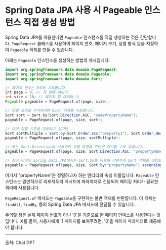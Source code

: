 # Spring Data JPA 사용 시 Pageable 인스턴스 직접 생성 방법

Spring Data JPA를 이용한다면 `Pageable` 인스턴스를 직접 생성하는 것은 간단합니다. `PageRequest` 클래스를 사용하여 페이지 번호, 페이지 크기, 정렬 방식 등을 지정하여 `Pageable` 객체를 만들 수 있습니다.

아래는 `Pageable` 인스턴스를 생성하는 방법의 예시입니다:

```java
import org.springframework.data.domain.PageRequest;
import org.springframework.data.domain.Pageable;
import org.springframework.data.domain.Sort;

// 페이지 번호는 0부터 시작합니다. 
int page = 0; // 첫 번째 페이지
int size = 10; // 페이지 당 데이터 수
Pageable pageable = PageRequest.of(page, size);

// 정렬 조건을 추가하려면 Sort 객체를 사용합니다.
Sort sort = Sort.by(Sort.Direction.ASC, "somePropertyName");
pageable = PageRequest.of(page, size, sort);

// 여러 정렬 기준을 적용하고 싶다면
Sort sortMultiple = Sort.by(Sort.Order.asc("property1"), Sort.Order.desc("property2"));
pageable = PageRequest.of(page, size, sortMultiple);

// 또는 Sort.Direction을 사용하여 정렬 방향을 간단히 명시할 수도 있습니다.
pageable = PageRequest.of(page, size, Sort.Direction.ASC, "propertyName");

// 최신 버전의 Spring Data JPA에서는 Sort.by를 이용해 간편하게 Sort 객체를 생성할 수 있습니다.
pageable = PageRequest.of(page, size, Sort.by("propertyName").ascending());
```

여기서 "propertyName"은 정렬하고자 하는 엔티티의 속성 이름입니다. `Pageable` 인스턴스는 일반적으로 리포지토리 메서드에 파라미터로 전달되어 페이징 처리가 필요한 쿼리에 사용됩니다.

`PageRequest.of` 메서드는 `Pageable`을 구현하는 불변 객체를 반환합니다. 이 객체는 `findAll`, `findBy`, 등의 Spring Data JPA 메서드에 전달될 수 있습니다.

주의할 점은 실제 페이지 번호가 아닌 '0'을 기준으로 한 페이지 인덱스를 사용한다는 것입니다. 예를 들어, 사용자에게 '1'페이지를 보여주려면, '0'을 페이지 파라미터로 제공해야 합니다.

---

출처: Chat GPT